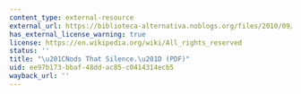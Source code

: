 ```yaml
---
content_type: external-resource
external_url: https://biblioteca-alternativa.noblogs.org/files/2010/09/nods_that_silence.pdf
has_external_license_warning: true
license: https://en.wikipedia.org/wiki/All_rights_reserved
status: ''
title: "\u201CNods That Silence.\u201D (PDF)"
uid: ee97b173-bbaf-48dd-ac85-c0414314ecb5
wayback_url: ''
---
```


